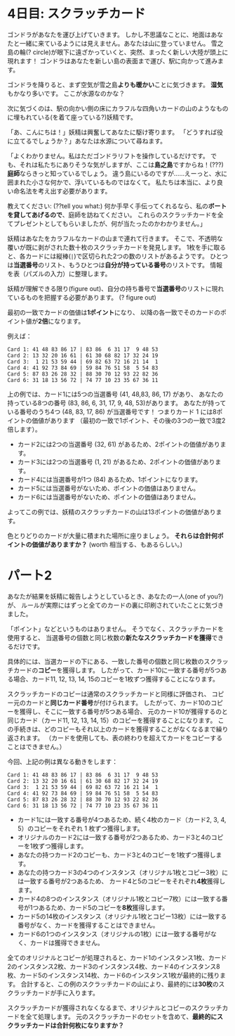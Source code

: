 # 4日目: スクラッチカード

ゴンドラがあなたを運び上げていきます。
しかし不思議なことに、地面はあなたと一緒に来ているようには見えません。あなたは山に登っていません。
雪之島の輪(? circle)が眼下に遠ざかっていくと、突然、まったく新しい大陸が頭上に現れます！
ゴンドラはあなたを新しい島の表面まで運び、駅に向かって進みます。

ゴンドラを降りると、まず空気が雪之島**よりも暖かい**ことに気づきます。
**湿気**もかなり多いです。
ここが水源なのかな？

次に気づくのは、駅の向かい側の床にカラフルな四角いカードの山のようなものに埋もれている(を着て座っている?)妖精です。

「あ、こんにちは！」妖精は興奮してあなたに駆け寄ります。
「どうすれば役に立てるでしょうか？」あなたは水源について尋ねます。

「よくわかりません。私はただゴンドラリフトを操作しているだけです。
でも、それは私たちにありそうな気がしますが、ここは**島之島**ですからね！(???)
**庭師**ならきっと知っているでしょう。
違う島にいるのですが……えーっと、水に囲まれた小さな何かで、浮いているものではなくて。
私たちは本当に、より良い命名法を考え出す必要があります。

教えてください: (??tell you what:)
何か手早く手伝ってくれるなら、私の**ボートを貸してあげるので**、庭師を訪ねてください。
これらのスクラッチカードを全てプレゼントとしてもらいましたが、何が当たったのかわかりません。」

妖精はあなたをカラフルなカードの山まで連れて行きます。
そこで、不透明な覆いが既に剥がされた数十枚のスクラッチカードを発見します。
1枚を手に取ると、各カードには縦棒(`|`)で区切られた2つの数のリストがあるようです。
ひとつは**当選番号**のリスト、もうひとつは**自分が持っている番号**のリストです。
情報を表（パズルの入力）に整理します。

妖精が理解できる限り(figure out)、自分の持ち番号で**当選番号**のリストに現れているものを把握する必要があります。
(? figure out)

最初の一致でカードの価値は**1ポイント**になり、
以降の各一致でそのカードのポイント値が**2倍**になります。

例えば：

```
Card 1: 41 48 83 86 17 | 83 86  6 31 17  9 48 53
Card 2: 13 32 20 16 61 | 61 30 68 82 17 32 24 19
Card 3:  1 21 53 59 44 | 69 82 63 72 16 21 14  1
Card 4: 41 92 73 84 69 | 59 84 76 51 58  5 54 83
Card 5: 87 83 26 28 32 | 88 30 70 12 93 22 82 36
Card 6: 31 18 13 56 72 | 74 77 10 23 35 67 36 11
```

上の例では、カード1には5つの当選番号 (41, 48,83, 86, 17) があり、
あなたの持っている8つの番号 (83, 86, 6, 31, 17, 9, 48, 53)があります。
あなたが持っている番号のうち4つ (48, 83, 17, 86) が当選番号です！
つまりカード 1 には8ポイントの価値があります
（最初の一致で1ポイント、その後の3つの一致で3度2倍します）。

- カード2には2つの当選番号 (32, 61) があるため、2ポイントの価値があります。
- カード3には2つの当選番号 (1, 21) があるため、2ポイントの価値があります。
- カード4には当選番号が1つ (84) あるため、1ポイントになります。
- カード5には当選番号がないため、ポイントの価値はありません。
- カード6には当選番号がないため、ポイントの価値はありません。

よってこの例では、妖精のスクラッチカードの山は13ポイントの価値があります。

色とりどりのカードが大量に積まれた場所に座りましょう。
**それらは合計何ポイントの価値がありますか？**
(worth 相当する、もあるらしい。)

# パート2

あなたが結果を妖精に報告しようとしているとき、あなたの一人(one of you?)が、
ルールが実際にはずっと全てのカードの裏に印刷されていたことに気づきました。

「ポイント」などというものはありません。
そうでなく、スクラッチカードを使用すると、
当選番号の個数と同じ枚数の**新たなスクラッチカードを獲得**できるだけです。

具体的には、当選カードの下にある、一致した番号の個数と同じ枚数のスクラッチカードの**コピー**を獲得します。
したがって、カード10に一致する番号が5つある場合、カード11, 12, 13, 14, 15のコピーを1枚ずつ獲得することになります。

スクラッチカードのコピーは通常のスクラッチカードと同様に評価され、
コピー元のカードと**同じカード番号**が付けられます。
したがって、カード10のコピーを獲得し、そこに一致する番号が5つある場合、
元のカード10が獲得するのと同じカード（カード11, 12, 13, 14, 15）のコピーを獲得することになります。
この手続きは、どのコピーもそれ以上のカードを獲得することがなくなるまで繰り返されます。
（カードを使用しても、表の終わりを超えてカードをコピーすることはできません。）

今回、上記の例は異なる動きをします：

```
Card 1: 41 48 83 86 17 | 83 86  6 31 17  9 48 53
Card 2: 13 32 20 16 61 | 61 30 68 82 17 32 24 19
Card 3:  1 21 53 59 44 | 69 82 63 72 16 21 14  1
Card 4: 41 92 73 84 69 | 59 84 76 51 58  5 54 83
Card 5: 87 83 26 28 32 | 88 30 70 12 93 22 82 36
Card 6: 31 18 13 56 72 | 74 77 10 23 35 67 36 11
```

- カード1には一致する番号が4つあるため、続く4枚のカード（カード2, 3, 4, 5）のコピーをそれぞれ 1 枚ずつ獲得します。
- オリジナルのカード2には一致する番号が2つあるため、カード3と4のコピーを1枚ずつ獲得します。
- あなたの持つカード2のコピーも、カード3と4のコピーを1枚ずつ獲得します。
- あなたの持つカード3の4つのインスタンス（オリジナル1枚とコピー3枚）には一致する番号が2つあるため、
カード4と5のコピーをそれぞれ**4枚**獲得します。
- カード4の8つのインスタンス（オリジナル1枚とコピー7枚）には一致する番号が1つあるため、カード5のコピーを**8枚**獲得します。
- カード5の14枚のインスタンス（オリジナル1枚とコピー13枚）には一致する番号がなく、カードを獲得することはできません。
- カード6の1つのインスタンス（オリジナルの1枚）には一致する番号がなく、カードは獲得できません。

全てのオリジナルとコピーが処理されると、カード1のインスタンス1枚、カード2のインスタンス2枚、カード3のインスタンス4枚、カード4のインスタンス8枚、カード5のインスタンス14枚、カード6のインスタンス1枚が最終的に残ります。
合計すると、この例のスクラッチカードの山により、最終的には**30枚**のスクラッチカードが手に入ります。

スクラッチカードが獲得されなくなるまで、オリジナルとコピーのスクラッチカードを全て処理します。
元のスクラッチカードのセットを含めて、**最終的にスクラッチカードは合計何枚になりますか？**
